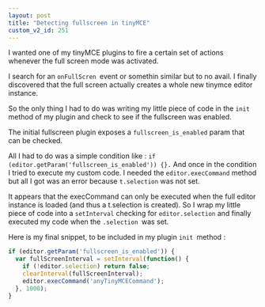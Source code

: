 ```yaml
---
layout: post
title: "Detecting fullscreen in tinyMCE"
custom_v2_id: 251
---
```


I wanted one of my tinyMCE plugins to fire a certain set of actions whenever
the full screen mode was activated.

I search for an `onFullScren `event or somethin similar but to no avail. I
finally discovered that the full screen actually creates a whole new tinymce
editor instance.

So the only thing I had to do was writing my little piece of code in the `init
`method of my plugin and check to see if the fullscreen was enabled.

The initial fullscreen plugin exposes a `fullscreen_is_enabled` param that can
be checked.

All I had to do was a simple condition like : `if
(editor.getParam('fullscreen_is_enabled')) {}.` And once in the condition I
tried to execute my custom code. I needed the `editor.execCommand` method but
all I got was an error because `t.selection` was not set.

It appears that the execCommand can only be executed when the full editor
instance is loaded (and thus a t.selection is created). So I wrap my little
piece of code into a `setInterval` checking for `editor.selection` and finally
executed my code when the `.selection `was set.

Here is my final snippet, to be included in my plugin `init `method :


```js
if (editor.getParam('fullscreen_is_enabled')) {
  var fullScreenInterval = setInterval(function() {
    if (!editor.selection) return false;
    clearInterval(fullScreenInterval);
    editor.execCommand('anyTinyMCECommand');
  }, 1000);
}
```

